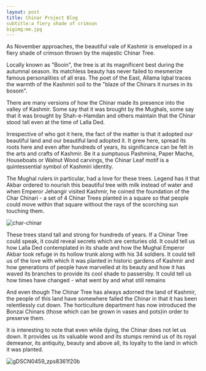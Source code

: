 ```yaml
---
layout: post
title: Chinar Project Blog
subtitle:a fiery shade of crimson
bigimg:me.jpg
---
```

As November approaches, the beautiful vale of Kashmir is enveloped in a fiery shade of crimson thrown by the majestic Chinar Tree.

Locally known as "Booin",  the tree is at its magnificent best during the autumnal season. Its matchless beauty has never failed to mesmerize famous personalities of all eras. The poet of the East, Allama Iqbal traces the warmth of the Kashmiri soil to the "blaze of the Chinars it nurses in its bosom".

There are many versions of how the Chinar made its presence into the valley of Kashmir. Some say that it was brought by the Mughals, some say that it was brought by Shah-e-Hamdan and others maintain that the Chinar stood tall even at the time of Lalla Ded.

Irrespective of who got it here, the fact of the matter is that it adopted our beautiful land and our beautiful land adopted it. It grew here, spread its roots here and even after hundreds of years, its significance can be felt in the arts and crafts of Kashmir. Be it a sumptuous Pashmina, Paper Mache, Houseboats or Walnut Wood carvings, the Chinar Leaf motif is a quintessential symbol of Kashmiri identity.

The Mughal rulers in particular, had a love for these trees. Legend has it that Akbar ordered to nourish this beautiful tree with milk instead of water and when Emperor Jehangir visited Kashmir, he coined the foundation of the Char Chinari - a set of 4 Chinar Trees planted in a square so that people could move within that square without the rays of the scorching sun touching them.

![char-chinar](https://kashmirbox.files.wordpress.com/2015/12/char-chinar.jpg?w=680)

These trees stand tall and strong for hundreds of years. If a Chinar Tree could speak, it could reveal secrets which are centuries old. It could tell us how Lalla Ded contemplated in its shade and how the Mughal Emperor Akbar took refuge in its hollow trunk along with his 34 soldiers. It could tell us of the love with which it was planted in historic gardens of Kashmir and how generations of people have marvelled at its beauty and how it has waved its branches to provide its cool shade to passersby. It could tell us how times have changed - what went by and what still remains

And even though The Chinar Tree has always adorned the land of Kashmir, the people of this land have somewhere failed the Chinar in that it has been relentlessly cut down. The horticulture department has now introduced the Bonzai Chinars (those which can be grown in vases and pots)in order to preserve them.

It is interesting to note that even while dying, the Chinar does not let us down. It provides us its valuable wood and its stumps remind us of its royal demeanor, its antiquity, beauty and above all, its loyalty to the land in which it was planted.

![gDSCN0459_zps8361f20b](https://kashmirbox.files.wordpress.com/2015/12/gdscn0459_zps8361f20b.jpg?w=680)
